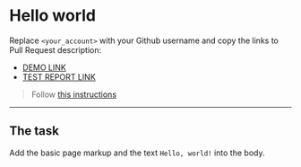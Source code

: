 # Hello world
Replace `<your_account>` with your Github username and copy the links to Pull Request description:
- [DEMO LINK](https://Nadiyahr.github.io/layout_hello-world/)
- [TEST REPORT LINK](https://Nadiyahr.github.io/layout_hello-world/report/html_report/)

> Follow [this instructions](https://github.com/mate-academy/layout_task-guideline#how-to-solve-the-layout-tasks-on-github)
___

## The task 
Add the basic page markup and the text `Hello, world!` into the body.
